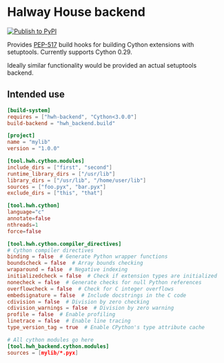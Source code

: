 # Halway House backend 

[![Publish to PyPI](https://github.com/mkgessen/hwh-backend/actions/workflows/python-publish.yml/badge.svg)](https://github.com/mkgessen/hwh-backend/actions/workflows/python-publish.yml)

Provides [PEP-517](https://peps.python.org/pep-0517/) build hooks for building Cython extensions with setuptools.
Currently supports Cython 0.29. 

Ideally similar functionality would be provided an actual setuptools backend.

## Intended use

```toml pyproject.toml
[build-system]
requires = ["hwh-backend", "Cython<3.0.0"]
build-backend = "hwh_backend.build"

[project]
name = "mylib"
version = "1.0.0"

[tool.hwh.cython.modules]
include_dirs = ["first", "second"]
runtime_library_dirs = ["/usr/lib"]
library_dirs = ["/usr/lib", "/home/user/lib"]
sources = ["foo.pyx", "bar.pyx"]
exclude_dirs = ["this", "that"]

[tool.hwh.cython]
language="c"
annotate=false
nthreads=1
force=false

[tool.hwh.cython.compiler_directives]
# Cython compiler directives
binding = false  # Generate Python wrapper functions
boundscheck = false  # Array bounds checking
wraparound = false  # Negative indexing
initializedcheck = false  # Check if extension types are initialized
nonecheck = false  # Generate checks for null Python references
overflowcheck = false  # Check for C integer overflows
embedsignature = false  # Include docstrings in the C code
cdivision = false  # Division by zero checking
cdivision_warnings = false  # Division by zero warning
profile = false  # Enable profiling
linetrace = false  # Enable line tracing
type_version_tag = true  # Enable CPython's type attribute cache

# All cython modules go here
[tool.hwh_backend.cython.modules]
sources = [mylib/*.pyx]
```
